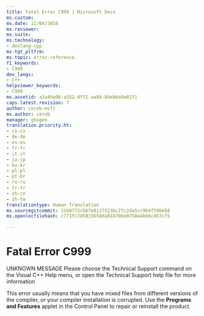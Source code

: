 ```yaml
---
title: Fatal Error C999 | Microsoft Docs
ms.custom: 
ms.date: 11/04/2016
ms.reviewer: 
ms.suite: 
ms.technology:
- devlang-cpp
ms.tgt_pltfrm: 
ms.topic: error-reference
f1_keywords:
- C999
dev_langs:
- C++
helpviewer_keywords:
- C999
ms.assetid: a3a49a96-a352-4ff2-aa84-84eb6a9a81f1
caps.latest.revision: 7
author: corob-msft
ms.author: corob
manager: ghogen
translation.priority.ht:
- cs-cz
- de-de
- es-es
- fr-fr
- it-it
- ja-jp
- ko-kr
- pl-pl
- pt-br
- ru-ru
- tr-tr
- zh-cn
- zh-tw
translationtype: Human Translation
ms.sourcegitcommit: 3168772cbb7e8127523bc2fc2da5cc9b4f59beb8
ms.openlocfilehash: c771fc7d5815658da81b70be0758e4bbbc457cf5

---
```

# Fatal Error C999
UNKNOWN MESSAGE    Please choose the Technical Support command on the Visual C++ Help menu, or open the Technical Support help file for more information  
  
 This error usually means that you have mixed files from different versions of the compiler, or your compiler installation is corrupted. Use the **Programs and Features** applet in the Control Panel to repair or reinstall the product.


<!--HONumber=Jan17_HO2-->



